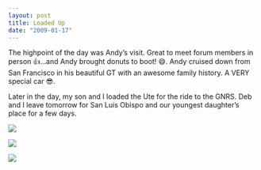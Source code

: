 ```yaml
---
layout: post
title: Loaded Up
date: "2009-01-17"
---
```


The highpoint of the day was Andy’s visit. Great to meet forum members in person 👍…and Andy brought donuts to boot! 😄. Andy cruised down from San Francisco in his beautiful GT with an awesome family history. A VERY special car 😎.

Later in the day, my son and I loaded the Ute for the ride to the GNRS. Deb and I leave tomorrow for San Luis Obispo and our youngest daughter’s place for a few days.

![](/images/Kart_Hauler_Blog/39-end_028.jpg)

![](/images/Kart_Hauler_Blog/39-end_031.jpg)

![](/images/Kart_Hauler_Blog/39-end_034.jpg)
